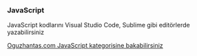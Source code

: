 <h3>JavaScript</h3>
  JavaScript kodlarını Visual Studio Code, Sublime gibi editörlerde yazabilirsiniz <br>
  
  <a href="https://www.oguzhantas.com/javascript-egitimi/" target="_blank">Oguzhantas.com JavaScript kategorisine bakabilirsiniz</a>
